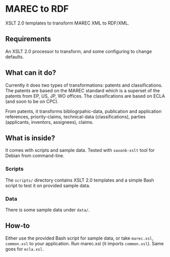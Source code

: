 # MAREC to RDF

XSLT 2.0 templates to transform MAREC XML to RDF/XML.

## Requirements

An XSLT 2.0 processor to transform, and some configuring to change defaults.

## What can it do?
Currently it does two types of transformations: patents and classifications. The patents are based on the MAREC standard which is a superset of the patents from EP, US, JP, WO offices. The classifications are based on ECLA (and soon to be on CPC).

From patents, it transforms bibliogrpahic-data, publication and application references, priority-claims, technical-data (classifications), parties (applicants, inventors, assignees), claims.


## What is inside?

It comes with scripts and sample data. Tested with `saxonb-xslt` tool for Debian from command-line.

### Scripts
The `scripts/` directory contains XSLT 2.0 templates and a simple Bash script to test it on provided sample data.

### Data
There is some sample data under `data/`.

## How-to
Either use the provided Bash script for sample data, or take `marec.xsl`, `common.xsl` to your application. Run marec.xsl (it imports `common.xsl`). Same goes for `ecla.xsl`.
